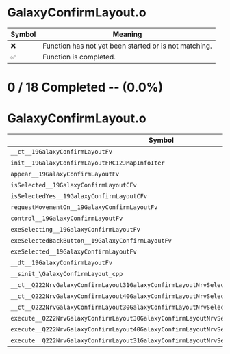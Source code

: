 # GalaxyConfirmLayout.o
| Symbol | Meaning 
| ------------- | ------------- 
| :x: | Function has not yet been started or is not matching. 
| :white_check_mark: | Function is completed. 


# 0 / 18 Completed -- (0.0%)
# GalaxyConfirmLayout.o
| Symbol | Decompiled? |
| ------------- | ------------- |
| `__ct__19GalaxyConfirmLayoutFv` | :x: |
| `init__19GalaxyConfirmLayoutFRC12JMapInfoIter` | :x: |
| `appear__19GalaxyConfirmLayoutFv` | :x: |
| `isSelected__19GalaxyConfirmLayoutCFv` | :x: |
| `isSelectedYes__19GalaxyConfirmLayoutCFv` | :x: |
| `requestMovementOn__19GalaxyConfirmLayoutFv` | :x: |
| `control__19GalaxyConfirmLayoutFv` | :x: |
| `exeSelecting__19GalaxyConfirmLayoutFv` | :x: |
| `exeSelectedBackButton__19GalaxyConfirmLayoutFv` | :x: |
| `exeSelected__19GalaxyConfirmLayoutFv` | :x: |
| `__dt__19GalaxyConfirmLayoutFv` | :x: |
| `__sinit_\GalaxyConfirmLayout_cpp` | :x: |
| `__ct__Q222NrvGalaxyConfirmLayout31GalaxyConfirmLayoutNrvSelectingFv` | :x: |
| `__ct__Q222NrvGalaxyConfirmLayout40GalaxyConfirmLayoutNrvSelectedBackButtonFv` | :x: |
| `__ct__Q222NrvGalaxyConfirmLayout30GalaxyConfirmLayoutNrvSelectedFv` | :x: |
| `execute__Q222NrvGalaxyConfirmLayout30GalaxyConfirmLayoutNrvSelectedCFP5Spine` | :x: |
| `execute__Q222NrvGalaxyConfirmLayout40GalaxyConfirmLayoutNrvSelectedBackButtonCFP5Spine` | :x: |
| `execute__Q222NrvGalaxyConfirmLayout31GalaxyConfirmLayoutNrvSelectingCFP5Spine` | :x: |
